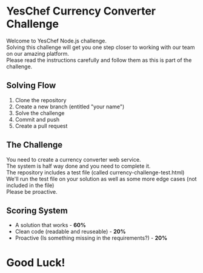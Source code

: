# YesChef Currency Converter Challenge

Welcome to YesChef Node.js challenge.<br>
Solving this challenge will get you one step closer to working with our team on our amazing platform.<br>
Please read the instructions carefully and follow them as this is part of the challenge.<br>

## Solving Flow

1. Clone the repository
2. Create a new branch (entitled "your name")
3. Solve the challenge
4. Commit and push
5. Create a pull request


## The Challenge

You need to create a currency converter web service.<br>
The system is half way done and you need to complete it.<br>
The repository includes a test file (called currency-challenge-test.html)<br>
We'll run the test file on your solution as well as some more edge cases (not included in the file)<br>
Please be proactive.

## Scoring System
- A solution that works - **60%**
- Clean code (readable and reuseable) - **20%**
- Proactive (Is something missing in the requirements?) - **20%**

# Good Luck!
